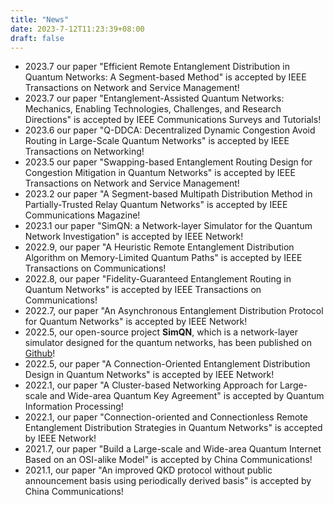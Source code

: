```yaml
---
title: "News"
date: 2023-7-12T11:23:39+08:00
draft: false
---
```

- 2023.7 our paper "Efficient Remote Entanglement Distribution in Quantum Networks: A Segment-based Method" is accepted by IEEE Transactions on Network and Service Management! 
- 2023.7 our paper "Entanglement-Assisted Quantum Networks: Mechanics, Enabling Technologies, Challenges, and Research Directions" is accepted by IEEE Communications Surveys and Tutorials!  
- 2023.6 our paper "Q-DDCA: Decentralized Dynamic Congestion Avoid Routing in Large-Scale Quantum Networks" is accepted by IEEE Transactions on Networking!  
- 2023.5 our paper "Swapping-based Entanglement Routing Design for Congestion Mitigation in Quantum Networks" is accepted by IEEE Transactions on Network and Service Management!  
- 2023.2 our paper "A Segment-based Multipath Distribution Method in Partially-Trusted Relay Quantum Networks" is accepted by IEEE Communications Magazine!  
- 2023.1 our paper "SimQN: a Network-layer Simulator for the Quantum Network Investigation" is accepted by IEEE Network!
- 2022.9, our paper "A Heuristic Remote Entanglement Distribution Algorithm on Memory-Limited Quantum Paths" is accepted by IEEE Transactions on Communications!
- 2022.8, our paper "Fidelity-Guaranteed Entanglement Routing in Quantum Networks" is accepted by IEEE Transactions on Communications!
- 2022.7, our paper "An Asynchronous Entanglement Distribution Protocol for Quantum Networks" is accepted by IEEE Network!
- 2022.5, our open-source project **SimQN**, which is a network-layer simulator designed for the quantum networks, has been published on [Github](https://github.com/ertuil/SimQN)!
- 2022.5, our paper "A Connection-Oriented Entanglement Distribution Design in Quantum Networks" is accepted by IEEE Network!
- 2022.1, our paper "A Cluster-based Networking Approach for Large-scale and Wide-area Quantum Key Agreement" is accepted by Quantum Information Processing!
- 2022.1, our paper "Connection-oriented and Connectionless Remote Entanglement Distribution Strategies in Quantum Networks" is accepted by IEEE Network!
- 2021.7, our paper "Build a Large-scale and Wide-area Quantum Internet Based on an OSI-alike Model" is accepted by China Communications!
- 2021.1, our paper "An improved QKD protocol without public announcement basis using periodically derived basis" is accepted by China Communications!